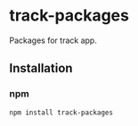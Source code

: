 # track-packages
Packages for track app.

## Installation

### npm

```shell
npm install track-packages
```
